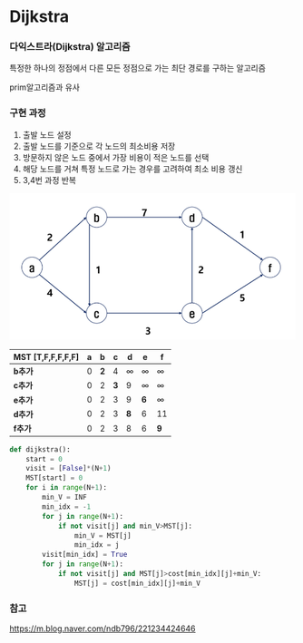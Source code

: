 # Dijkstra

### 다익스트라(Dijkstra) 알고리즘

특정한 하나의 정점에서 다른 모든 정점으로 가는 최단 경로를 구하는 알고리즘

prim알고리즘과 유사



### 구현 과정

1. 출발 노드 설정
2. 출발 노드를 기준으로 각 노드의 최소비용 저장
3. 방문하지 않은 노드 중에서 가장 비용이 적은 노드를 선택
4. 해당 노드를 거쳐 특정 노드로 가는 경우를 고려하여 최소 비용 갱신
5. 3,4번 과정 반복

![image-20211212145840752](Dijkstra.assets/image-20211212145840752.png)

| MST [T,F,F,F,F,F] | a    | b     | c     | d     | e     | f     |
| ----------------- | ---- | ----- | ----- | ----- | ----- | ----- |
| **b추가**         | 0    | **2** | 4     | ∞     | ∞     | ∞     |
| **c추가**         | 0    | 2     | **3** | 9     | ∞     | ∞     |
| **e추가**         | 0    | 2     | 3     | 9     | **6** | ∞     |
| **d추가**         | 0    | 2     | 3     | **8** | 6     | 11    |
| **f추가**         | 0    | 2     | 3     | 8     | 6     | **9** |

```python
def dijkstra():
    start = 0
    visit = [False]*(N+1)
    MST[start] = 0
    for i in range(N+1):
        min_V = INF
        min_idx = -1
        for j in range(N+1):
            if not visit[j] and min_V>MST[j]:
                min_V = MST[j]
                min_idx = j
        visit[min_idx] = True
        for j in range(N+1):
            if not visit[j] and MST[j]>cost[min_idx][j]+min_V:
                MST[j] = cost[min_idx][j]+min_V
```



### 참고

https://m.blog.naver.com/ndb796/221234424646